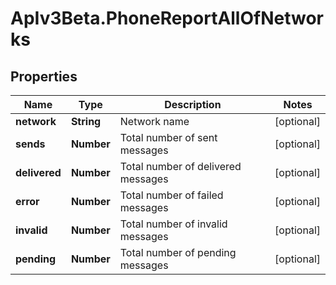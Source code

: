 # ApIv3Beta.PhoneReportAllOfNetworks

## Properties

Name | Type | Description | Notes
------------ | ------------- | ------------- | -------------
**network** | **String** | Network name | [optional] 
**sends** | **Number** | Total number of sent messages | [optional] 
**delivered** | **Number** | Total number of delivered messages | [optional] 
**error** | **Number** | Total number of failed messages | [optional] 
**invalid** | **Number** | Total number of invalid messages | [optional] 
**pending** | **Number** | Total number of pending messages | [optional] 


